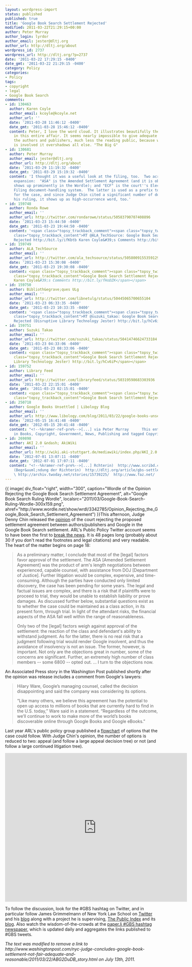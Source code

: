 ```yaml
---
layout: wordpress-import
status: published
published: true
title: 'Google Book Search Settlement Rejected'
modified: 2011-03-22T21:29:15+00:00
author: Peter Murray
author_login: lyrdor
author_email: jester@dltj.org
author_url: http://dltj.org/about
wordpress_id: 2737
wordpress_url: http://dltj.org/?p=2737
date: '2011-03-22 17:29:15 -0400'
date_gmt: '2011-03-22 21:29:15 -0400'
category: Policy
categories:
- Policy
tags:
- copyright
- legal
- Google Book Search
comments:
- id: 130463
  author: Karen Coyle
  author_email: kcoyle@kcoyle.net
  author_url: ''
  date: '2011-03-28 11:46:12 -0400'
  date_gmt: '2011-03-28 15:46:12 -0400'
  content: Peter, I love the word cloud. It illustrates beautifully the focus on Google
    in this entire affair. It seems nearly impossible to give adequate attention to
    the authors and publishers, much less the reading public, because whenever Google
    is involved it overshadows all else. "The Big G"
- id: 130681
  author: Peter Murray
  author_email: jester@dltj.org
  author_url: http://dltj.org/about
  date: '2011-03-29 11:19:32 -0400'
  date_gmt: '2011-03-29 15:19:32 -0400'
  content: 'I thought it was a useful look at the filing, too.  Two acronyms deserve
    expansion:  "ASA" is the Amended Settlement Agreement (and it is obvious why it
    shows up prominently in the Wordle); and "ECF" is the court''s Electronic Case
    Filing document-handling system.  The latter is used as a prefix to document numbers
    for the case, and since Judge Chin cited a significant number of documents in
    his ruling, it shows up as high-occurrence word, too.'
- id: 159748
  author: Ronda Rowe
  author_email: ''
  author_url: http://twitter.com/rondarowe/status/50583790707408896
  date: '2011-03-23 15:44:50 -0400'
  date_gmt: '2011-03-23 19:44:50 -0400'
  content: '<span class="topsy_trackback_comment"><span class="topsy_twitter_username"><span
    class="topsy_trackback_content">RT @ALA_TechSource: Google Book Search Settlement
    Rejected http://bit.ly/ifKbtb Karen Coyle&#39;s Comments http://bit.ly/fHoDZK</span></span>'
- id: 159749
  author: ALA_TechSource
  author_email: ''
  author_url: http://twitter.com/ala_techsource/status/50580091553591296
  date: '2011-03-23 15:30:08 -0400'
  date_gmt: '2011-03-23 19:30:08 -0400'
  content: <span class="topsy_trackback_comment"><span class="topsy_twitter_username"><span
    class="topsy_trackback_content">Google Book Search Settlement Rejected http://bit.ly/ifKbtb
    Karen Coyle&#39;s Comments http://bit.ly/fHoDZK</span></span>
- id: 159750
  author: Biblioth&egrave;ques ULg
  author_email: ''
  author_url: http://twitter.com/libnetulg/status/50445065700655104
  date: '2011-03-23 06:33:35 -0400'
  date_gmt: '2011-03-23 10:33:35 -0400'
  content: '<span class="topsy_trackback_comment"><span class="topsy_twitter_username"><span
    class="topsy_trackback_content">RT @suzuki_takao: Google Book Search Settlement
    Rejected (Disruptive Library Technology Jester) http://bit.ly/hCv6iP</span></span>'
- id: 159751
  author: Suzuki Takao
  author_email: ''
  author_url: http://twitter.com/suzuki_takao/status/50414746624733184
  date: '2011-03-23 04:33:06 -0400'
  date_gmt: '2011-03-23 08:33:06 -0400'
  content: <span class="topsy_trackback_comment"><span class="topsy_twitter_username"><span
    class="topsy_trackback_content">Google Book Search Settlement Rejected (Disruptive
    Library Technology Jester) http://bit.ly/hCv6iP</span></span>
- id: 159752
  author: Library Feed
  author_email: ''
  author_url: http://twitter.com/libraryfeed/status/50319598683303936
  date: '2011-03-22 22:15:01 -0400'
  date_gmt: '2011-03-23 02:15:01 -0400'
  content: <span class="topsy_trackback_comment"><span class="topsy_twitter_username"><span
    class="topsy_trackback_content">Google Book Search Settlement Rejected http://bit.ly/f5Cyfz</span></span>
- id: 250718
  author: Google Books Unsettled | Libology Blog
  author_email: ''
  author_url: http://www.libology.com/blog/2011/03/22/google-books-unsettled.html
  date: '2012-05-15 16:41:48 -0400'
  date_gmt: '2012-05-15 20:41:48 -0400'
  content: "<!--%kramer-ref-pre%-->[...] via Peter Murray      This entry was posted
    in Books, Copyright, Government, News, Publishing and tagged Copyright, [...]<!--%kramer-ref-post%-->"
- id: 269898
  author: AKI 2.0 &ndash; AkiWiki
  author_email: ''
  author_url: http://wiki.aki-stuttgart.de/mediawiki/index.php/AKI_2.0
  date: '2012-07-01 13:07:11 -0400'
  date_gmt: '2012-07-01 17:07:11 -0400'
  content: "<!--%kramer-ref-pre%-->[...] Rchterin)  http://www.scribd.com/doc/51327711/google-books-settlement
    (Begr&uuml;ndung der Richterin)  http://dltj.org/article/gbs-settlement-rejected/
    \ http://archiv.twoday.net/stories/15739225/  http://www.faz.net/  [...]<!--%kramer-ref-post%-->"
---
```

<p>{{ image(
    div_float="right",
    width="300",
    caption="Wordle of the Opinion Rejecting the Google Book Search Settlement Agreement",
    alt="Google Book Search Ruling Wordle",
    localsrc="2011/03/Google-Book-Search-Ruling-Wordle-300x159.png",
    ahref="http://www.wordle.net/show/wrdl/3342785/Opinion_Rejecting_the_Google_Book_Search_Settlement_Agreement") }}This afternoon, Judge Denny Chin released the <a href="http://www.nysd.uscourts.gov/cases/show.php?db=special&id=115" title="Opinion of Judge Chin in Authors Guild versus Google">opinion</a> of the court rejecting the proposed settlement agreement between authors/publishers and Google in the Google Book Search settlement.  ARL's Public Policy Twitter account seems to have been the first to <a href="https://twitter.com/ARLpolicy/statuses/50270076145905664" title="ARL Public Policy tweet: Chin rejects Google Books Settlement. Reading decision now. #GBS">break the news</a>.  It is 48 pages long (probably about 30 if you don't read the footnotes and legal citations) and very readable.  The heart of the matter begins on page 18:</p>
<blockquote><p>As a preliminary matter, I conclude that most of the [legal] factors favor approval of the settlement. The ASA [Amended Settlement Agreement] was the product of arm's length negotiations between experienced, capable counsel, with assistance from DOJ [Department of Justice]. Further litigation would be complex, expensive, and time-consuming. Although the parties have conducted only limited discovery, the case has been pending for some years. The legal and factual issues are complex, and there is a risk that if plaintiffs were to proceed to trial, they would be unable to establish liability or prove damages. As discussed further below, substantial questions exist as to whether the case could be maintained as a class action, in its present form, through trial. In light of the attendant risks, the financial aspects of the ASA fall well within the range of reasonableness.</p>
<p>Only two of the [legal] factors weigh against approval of the settlement: the reaction of the class and defendant's ability to withstand judgment. As for the latter, there is no real risk that a judgment following trial would render Google insolvent, and thus the avoidance of insolvency is not an issue. The former, however, is important. Not only are the objections great in number, some of the concerns are significant. Further, an extremely high number of class members -- some 6800 -- opted out. ... I turn to the objections now.</p></blockquote>
<p>An Associated Press <span class="removed_link" title="http://www.washingtonpost.com/nyc-judge-concludes-google-book-settlement-not-fair-adequate-and-reasonable/2011/03/22/ABG2DuDB_story.html">story</span> in the Washington Post published shortly after the opinion was release includes a comment from Google's lawyers:<br />
<blockquote>
<p>Hilary Ware, Google&rsquo;s managing counsel, called the decision disappointing and said the company was considering its options.</p>
<p> &ldquo;Like many others, we believe this agreement has the potential to open up access to millions of books that are currently hard to find in the U.S. today,&rdquo; Ware said in a statement. &ldquo;Regardless of the outcome, we&rsquo;ll continue to work to make more of the world&rsquo;s books discoverable online through Google Books and Google eBooks.&rdquo;</p>
</blockquote>
<p>Last year ARL's public policy group published a <a href="http://www.arl.org/bm~doc/gbs-march-madness-diagram-final.pdf" title="ARL Public Policy's Google Book Search March Madness flowchart">flowchart</a> of options that the case could follow.  With Judge Chin's opinion, the number of options is reduced to two: appeal (and follow a large appeal decision tree) or not (and follow a large continued litigation tree).</p>
<p><iframe src="http://docs.google.com/viewer?url=http%3A%2F%2Fwww.arl.org%2Fbm~doc%2Fgbs-march-madness-diagram-final.pdf&embedded=true" width="600" height="490" style="border: none;"></iframe></p>
<p>To follow the discussion, look for the #GBS hashtag on Twitter, and in particular follow James Grimmelmann of New York Law School on <a href="http://www.twitter.com/grimmelm" title="James Grimmelmann's twitter account">Twitter</a> and his <a href="http://laboratorium.net/" title="The Laboratorium">blog</a> along with a project he is supervising, <a href="http://blog.thepublicindex.org/" title="The Public Index Blog: News and Commentary on the Google Books Project, Lawsuit, and Settlement">The Public Index</a> and its <a href="http://thepublicindex.org/" title="The Public Index Blog">blog</a>.  Also watch the wisdom-of-the-crowds at the <a href="http://paper.li/tag/GBS" title="The # GBS Daily">paper.li #GBS hashtag newspaper</a>, which is updated daily and aggregates the links published to #GBS tweets.
<p style="padding:0;margin:0;font-style:italic;" class="removed_link">The text was modified to remove a link to http://www.washingtonpost.com/nyc-judge-concludes-google-book-settlement-not-fair-adequate-and-reasonable/2011/03/22/ABG2DuDB_story.html on July 13th, 2011.</p>
